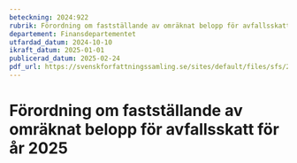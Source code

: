 ```yaml
---
beteckning: 2024:922
rubrik: Förordning om fastställande av omräknat belopp för avfallsskatt för år 2025
departement: Finansdepartementet
utfardad_datum: 2024-10-10
ikraft_datum: 2025-01-01
publicerad_datum: 2025-02-24
pdf_url: https://svenskforfattningssamling.se/sites/default/files/sfs/2024-10/SFS2024-922.pdf
---
```


# Förordning om fastställande av omräknat belopp för avfallsskatt för år 2025